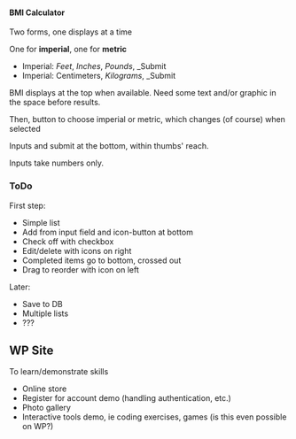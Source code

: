 #### BMI Calculator

Two forms, one displays at a time

One for **imperial**, one for **metric**
- Imperial: _Feet_, _Inches_, _Pounds_, _Submit
- Imperial: Centimeters, _Kilograms_, _Submit

BMI displays at the top when available. Need some text and/or graphic in the space before results.

Then, button to choose imperial or metric, which changes (of course) when selected

Inputs and submit at the bottom, within thumbs' reach.

Inputs take numbers only.

### ToDo

First step:

- Simple list
- Add from input field and icon-button at bottom
- Check off with checkbox
- Edit/delete with icons on right
- Completed items go to bottom, crossed out
- Drag to reorder with icon on left

Later:
- Save to DB
- Multiple lists
- ???


## WP Site

To learn/demonstrate skills

- Online store
- Register for account demo (handling authentication, etc.)
- Photo gallery
- Interactive tools demo, ie coding exercises, games (is this even possible on WP?)

